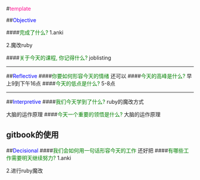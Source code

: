 #<font color=deeppink>template</font>

##<font color=blue>Objective</font>

####<font color=green>完成了什么?</font>
1.anki

2.魔改ruby

####<font color=green>关于今天的课程, 你记得什么?</font>
joblisting

---
##<font color=blue>Reflective</font>
####<font color=green>你要如何形容今天的情绪</font>
还可以
####<font color=green>今天的高峰是什么?</font>
早上9到下午16点
####<font color=green>今天的低点是什么?</font>
5-8点

---
##<font color=blue>Interpretive</font>
####<font color=green>我们今天学到了什么?</font>
ruby的魔改方式

大脑的运作原理
####<font color=green>今天一个重要的领悟是什么?</font>
大脑的运作原理

gitbook的使用
---
##<font color=blue>Decisional</font>
####<font color=green>我们会如何用一句话形容今天的工作</font>
还好把
####<font color=green>有哪些工作需要明天继续努力?</font>
1.anki

2.进行ruby魔改
